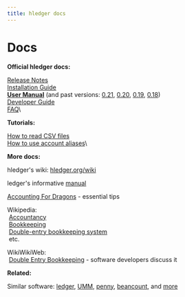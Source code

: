 ```yaml
---
title: hledger docs
---
```


# Docs

**Official hledger docs:**

[Release Notes](NEWS.html)\
[Installation Guide](INSTALL.html)\
**[User Manual](MANUAL.html)** (and past versions:
[0.21](0.21/MANUAL.html),
[0.20](0.20/MANUAL.html),
[0.19](0.19/MANUAL.html),
[0.18](0.18/MANUAL.html))\
[Developer Guide](DEVELOP.html)\
[FAQ](FAQ.html)\


**Tutorials:**

[How to read CSV files](CSV.html)\
[How to use account aliases](ALIASES.html)\


**More docs:**

hledger's wiki: [hledger.org/wiki](http://hledger.org/wiki)

ledger's informative [manual](http://ledger-cli.org/3.0/doc/ledger3.html)

[Accounting For Dragons](http://podcastle.org/2009/10/09/pc-miniature-38-accounting-for-dragons) - essential tips

Wikipedia:\
 &nbsp;[Accountancy](https://en.wikipedia.org/wiki/Accountancy)\
 &nbsp;[Bookkeeping](https://en.wikipedia.org/wiki/Bookkeeping)\
 &nbsp;[Double-entry bookkeeping system](https://en.wikipedia.org/wiki/Double-entry_bookkeeping_system)\
 &nbsp;etc.

WikiWikiWeb:\
 &nbsp;[Double Entry Bookkeeping](http://c2.com/cgi/wiki?DoubleEntryBookkeeping) - software developers discuss it

**Related:**

Similar software:
[ledger](http://ledger-cli.org),
[UMM](http://hackage.haskell.org/package/UMM),
[penny](http://hackage.haskell.org/package/penny),
[beancount](http://furius.ca/beancount/),
and [more](https://github.com/ledger/ledger/wiki/Ports)

